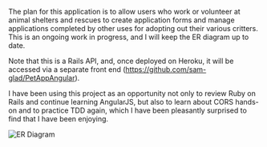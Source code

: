 The plan for this application is to allow users who work or volunteer at animal shelters and rescues to create application forms and manage applications completed by other uses for adopting out their various critters. This is an ongoing work in progress, and I will keep the ER diagram up to date.

Note that this is a Rails API, and, once deployed on Heroku, it will be accessed via a separate front end (https://github.com/sam-glad/PetAppAngular).

I have been using this project as an opportunity not only to review Ruby on Rails and continue learning AngularJS, but also to learn about CORS hands-on and to practice TDD again, which I have been pleasantly surprised to find that I have been enjoying.

![ER Diagram](http://i.imgur.com/4hLBbxE.jpg)
